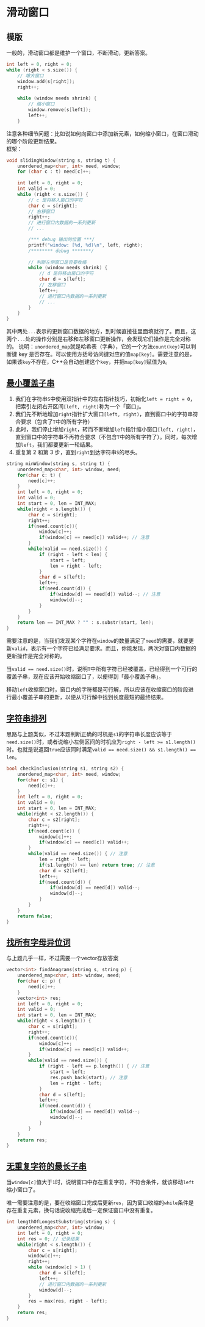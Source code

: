 # 滑动窗口

## 模版
一般的，滑动窗口都是维护一个窗口，不断滑动，更新答案。
```cpp
int left = 0, right = 0;
while (right < s.size()) {
    // 增大窗口
    window.add(s[right]);
    right++;
    
    while (window needs shrink) {
        // 缩小窗口
        window.remove(s[left]);
        left++;
    }
```
注意各种细节问题：比如说如何向窗口中添加新元素，如何缩小窗口，在窗口滑动的哪个阶段更新结果。  
框架：
```cpp
void slidingWindow(string s, string t) {
    unordered_map<char, int> need, window;
    for (char c : t) need[c]++;
    
    int left = 0, right = 0;
    int valid = 0; 
    while (right < s.size()) {
        // c 是将移入窗口的字符
        char c = s[right];
        // 右移窗口
        right++;
        // 进行窗口内数据的一系列更新
        // ...

        /*** debug 输出的位置 ***/
        printf("window: [%d, %d)\n", left, right);
        /******** debug *******/
        
        // 判断左侧窗口是否要收缩
        while (window needs shrink) {
            // d 是将移出窗口的字符
            char d = s[left];
            // 左移窗口
            left++;
            // 进行窗口内数据的一系列更新
            // ...
        }
    }
}
```
其中两处`...`表示的更新窗口数据的地方，到时候直接往里面填就行了。而且，这两个`...`处的操作分别是右移和左移窗口更新操作，会发现它们操作是完全对称的。 
说明：`unordered_map`就是哈希表（字典），它的一个方法`count(key)`可以判断键 key 是否存在。可以使用方括号访问键对应的值`map[key]`。需要注意的是，如果该`key`不存在，C++会自动创建这个`key`，并把`map[key]`赋值为`0`。

## [最小覆盖子串](https://leetcode-cn.com/problems/minimum-window-substring/)
1. 我们在字符串`S`中使用双指针中的左右指针技巧，初始化`left = right = 0`，把索引左闭右开区间`[left, right)`称为一个「窗口」。
2. 我们先不断地增加`right`指针扩大窗口`[left, right)`，直到窗口中的字符串符合要求（包含了`T`中的所有字符）
3. 此时，我们停止增加`right`，转而不断增加`left`指针缩小窗口`[left, right)`，直到窗口中的字符串不再符合要求（不包含`T`中的所有字符了）。同时，每次增加`left`，我们都要更新一轮结果。
4. 重复第 2 和第 3 步，直到`right`到达字符串`S`的尽头。
```cpp
string minWindow(string s, string t) {
    unordered_map<char, int> window, need;
    for(char c: t) {
        need[c]++;
    }
    int left = 0, right = 0;
    int valid = 0;
    int start = 0, len = INT_MAX;
    while(right < s.length()) {
        char c = s[right];
        right++;
        if(need.count(c)){
            window[c]++;
            if(window[c] == need[c]) valid++; // 注意
        }
        while(valid == need.size()) {
            if (right - left < len) {
                start = left;
                len = right - left;
            }
            char d = s[left];
            left++;
            if(need.count(d)) {
                if(window[d] == need[d]) valid--; // 注意
                window[d]--;
            }
        }
    }
    return len == INT_MAX ? "" : s.substr(start, len);
}
```
需要注意的是，当我们发现某个字符在`window`的数量满足了`need`的需要，就要更新`valid`，表示有一个字符已经满足要求。而且，你能发现，两次对窗口内数据的更新操作是完全对称的。

当`valid == need.size()`时，说明`T`中所有字符已经被覆盖，已经得到一个可行的覆盖子串，现在应该开始收缩窗口了，以便得到「最小覆盖子串」。

移动`left`收缩窗口时，窗口内的字符都是可行解，所以应该在收缩窗口的阶段进行最小覆盖子串的更新，以便从可行解中找到长度最短的最终结果。

## [字符串排列](https://leetcode-cn.com/problems/permutation-in-string/)
思路与上题类似，不过本题判断正确的时机是`s1`的字符串长度应该等于`need.size()`时，或者说缩小左侧区间的时机应为`right - left >= s1.length()`时。也就是说返回`true`应该同时满足`valid == need.size() && s1.length() == len`。
```cpp
bool checkInclusion(string s1, string s2) {
    unordered_map<char, int> need, window;
    for(char c: s1) {
        need[c]++;
    }
    int left = 0, right = 0;
    int valid = 0;
    int start = 0, len = INT_MAX;
    while(right < s2.length()) {
        char c = s2[right];
        right++;
        if(need.count(c)) {
            window[c]++;
            if(window[c] == need[c]) valid++;
        }
        while(valid == need.size()) { // 注意
            len = right - left;
            if(s1.length() == len) return true; // 注意
            char d = s2[left];
            left++;
            if(need.count(d)) {
                if(window[d] == need[d]) valid--;
                window[d]--;
            }
        }
    }
    return false;
}
```

## [找所有字母异位词](https://leetcode-cn.com/problems/find-all-anagrams-in-a-string/)
与上题几乎一样，不过需要一个vector存放答案
```cpp
vector<int> findAnagrams(string s, string p) {
    unordered_map<char, int> window, need;
    for(char c: p) {
        need[c]++;
    }
    vector<int> res;
    int left = 0, right = 0;
    int valid = 0;
    int start = 0, len = INT_MAX;
    while(right < s.length()) {
        char c = s[right];
        right++;
        if(need.count(c)){
            window[c]++;
            if(window[c] == need[c]) valid++;
        }
        while(valid == need.size()) {
            if (right - left == p.length()) { // 注意
                start = left;
                res.push_back(start); // 注意
                len = right - left;
            }
            char d = s[left];
            left++;
            if(need.count(d)) {
                if(window[d] == need[d]) valid--;
                window[d]--;
            }
        }
    }
    return res;
}
```

## [无重复字符的最长子串](https://leetcode-cn.com/problems/longest-substring-without-repeating-characters/)
当`window[c]`值大于`1`时，说明窗口中存在重复字符，不符合条件，就该移动`left`缩小窗口了。

唯一需要注意的是，要在收缩窗口完成后更新`res`，因为窗口收缩的`while`条件是存在重复元素，换句话说收缩完成后一定保证窗口中没有重复。
```cpp
int lengthOfLongestSubstring(string s) {
    unordered_map<char, int> window;
    int left = 0, right = 0;
    int res = 0; // 记录结果
    while(right < s.length()) {
        char c = s[right];
        window[c]++;
        right++;
        while (window[c] > 1) {
            char d = s[left];
            left++;
            // 进行窗口内数据的一系列更新
            window[d]--;
        }
        res = max(res, right - left);
    }
    return res;
}
```